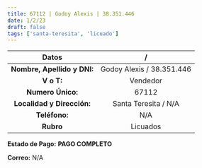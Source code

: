 ```yaml
---
title: 67112 | Godoy Alexis | 38.351.446
date: 1/2/23
draft: false
tags: ['santa-teresita', 'licuado']
---
```


|          **Datos**          |             /             |
|:---------------------------:|:-------------------------:|
| **Nombre, Apellido y DNI:** | Godoy Alexis / 38.351.446 |
|          **V o T:**         |          Vendedor         |
|      **Numero Único:**      |           67112           |
|  **Localidad y Dirección:** |    Santa Teresita / N/A   |
|        **Teléfono:**        |            N/A            |
|          **Rubro**          |          Licuados         |

**Estado de Pago:** **PAGO COMPLETO**

**Correo:** N/A
